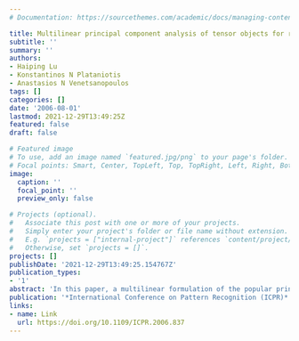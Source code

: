 ```yaml
---
# Documentation: https://sourcethemes.com/academic/docs/managing-content/

title: Multilinear principal component analysis of tensor objects for recognition
subtitle: ''
summary: ''
authors:
- Haiping Lu
- Konstantinos N Plataniotis
- Anastasios N Venetsanopoulos
tags: []
categories: []
date: '2006-08-01'
lastmod: 2021-12-29T13:49:25Z
featured: false
draft: false

# Featured image
# To use, add an image named `featured.jpg/png` to your page's folder.
# Focal points: Smart, Center, TopLeft, Top, TopRight, Left, Right, BottomLeft, Bottom, BottomRight.
image:
  caption: ''
  focal_point: ''
  preview_only: false

# Projects (optional).
#   Associate this post with one or more of your projects.
#   Simply enter your project's folder or file name without extension.
#   E.g. `projects = ["internal-project"]` references `content/project/deep-learning/index.md`.
#   Otherwise, set `projects = []`.
projects: []
publishDate: '2021-12-29T13:49:25.154767Z'
publication_types:
- '1'
abstract: 'In this paper, a multilinear formulation of the popular principal component analysis (PCA) is proposed, named as multilinear PCA (MPCA), where the input can be not only vectors, but also matrices or higher-order tensors. It is a natural extension of PCA and the analogous counterparts in MPCA to the eigenvalues and eigenvectors in PCA are defined. The proposed MPCA has wide range of applications as a higher-order generalization of PCA. As an example, MPCA is applied to the problem of gait recognition using a novel representation called EigenTensorGait. A gait sequence is divided into half gait cycles and each half cycle, represented as a 3rd-order tensor, is considered as one data sample. Experiments show that the proposed MPCA performs better than the baseline algorithm in human identification on the gait challenge data sets.'
publication: '*International Conference on Pattern Recognition (ICPR)*'
links:
- name: Link
  url: https://doi.org/10.1109/ICPR.2006.837
---
```

